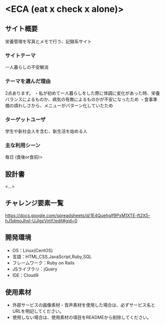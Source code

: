 # <ECA (eat x check x alone)>

## サイト概要
栄養管理を写真とメモで行う、記録系サイト

### サイトテーマ
一人暮らしの不安解消

### テーマを選んだ理由
2点あります。
・私が初めて一人暮らしをした際に体調に変化があった時、栄養バランスによるものか、病気の有無によるものかが不安になったため
・食事準備の煩わしさから、メニューがパターン化していたため

### ターゲットユーザ
学生や新社会人を含む、新生活を始める人

### 主な利用シーン
毎日 (食後or食前)>

## 設計書
<...>

## チャレンジ要素一覧
<https://docs.google.com/spreadsheets/d/1E4Quehglf9PxM1XTE-ft2X5-hJ5dmoJhsI-UJlgzVmY/edit#gid=0>

## 開発環境
- OS：Linux(CentOS)
- 言語：HTML,CSS,JavaScript,Ruby,SQL
- フレームワーク：Ruby on Rails
- JSライブラリ：jQuery
- IDE：Cloud9

## 使用素材
- 外部サービスの画像素材・音声素材を使用した場合は、必ずサービス名とURLを明記してください。
- 使用しない場合は、使用素材の項目をREADMEから削除してください。